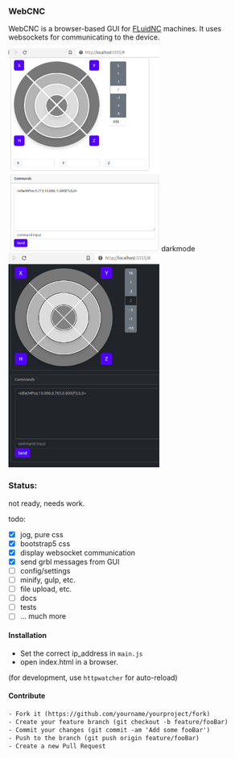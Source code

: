 

### WebCNC
WebCNC is a browser-based GUI for [FLuidNC](https://github.com/bdring/FluidNC/) machines.
It uses websockets for communicating to the device.

<img src="https://raw.githubusercontent.com/Alex-CodeLab/webcnc/main/docs/jog.png" width="300">
darkmode
<img src="https://raw.githubusercontent.com/Alex-CodeLab/webcnc/main/docs/darkmode.png" width="300">

### Status:
not ready, needs work.  

todo:
- [x] jog, pure css 
- [x] bootstrap5 css
- [x] display websocket communication
- [x] send grbl messages from GUI
- [ ] config/settings
- [ ] minify, gulp, etc.
- [ ] file upload, etc.
- [ ] docs
- [ ] tests
- [ ] ... much more

#### Installation

- Set the correct ip_address in `main.js`
- open index.html in a browser.

(for development, use `httpwatcher` for auto-reload)

#### Contribute

    - Fork it (https://github.com/yourname/yourproject/fork)
    - Create your feature branch (git checkout -b feature/fooBar)
    - Commit your changes (git commit -am 'Add some fooBar')
    - Push to the branch (git push origin feature/fooBar)
    - Create a new Pull Request
